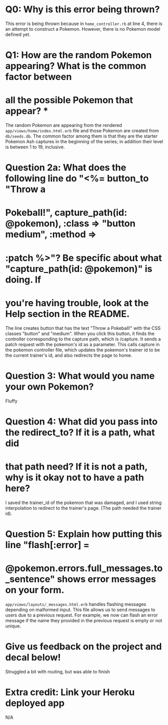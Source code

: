 # Q0: Why is this error being thrown?
This error is being thrown because in `home_controller.rb` at line 4, there is
an attempt to construct a Pokemon. However, there is no Pokemon model defined
yet.

# Q1: How are the random Pokemon appearing? What is the common factor between
# all the possible Pokemon that appear? *

The random Pokemon are appearing from the rendered
`app/views/home/index.html.erb` file and those Pokemon are created from
`db/seeds.db`. The common factor among them is that they are the starter Pokemon
Ash captures in the beginning of the series; in addition their level is between
1 to 19, inclusive.

# Question 2a: What does the following line do "<%= button_to "Throw a
# Pokeball!", capture_path(id: @pokemon), :class => "button medium", :method =>
# :patch %>"? Be specific about what "capture_path(id: @pokemon)" is doing. If
# you're having trouble, look at the Help section in the README.
The line creates button that has the text "Throw a Pokeball!" with the CSS
classes "button" and "medium". When you click this button, it finds the
controller corresponding to the capture path, which is /capture. It sends a
patch request with the pokemon's id as a parameter. This calls capture in the
pokemon controller file, which updates the pokemon's trainer id to be the
current trainer's id, and also redirects the page to home.

# Question 3: What would you name your own Pokemon?
Fluffy

# Question 4: What did you pass into the redirect_to? If it is a path, what did
# that path need? If it is not a path, why is it okay not to have a path here?
I saved the trainer_id of the pokemon that was damaged, and I used string
interpolation to redirect to the trainer's page. (The path needed the trainer
id).

# Question 5: Explain how putting this line "flash[:error] =
# @pokemon.errors.full_messages.to_sentence" shows error messages on your form.
`app/views/layouts/_messages.html.erb` handles flashing messages depending on
malformed input. This file allows us to send messages to users due to a
previous request. For example, we now can flash an error message if the name
they provided in the previous request is empty or not unique.

# Give us feedback on the project and decal below!
Struggled a bit with routing, but was able to finish

# Extra credit: Link your Heroku deployed app
N/A
